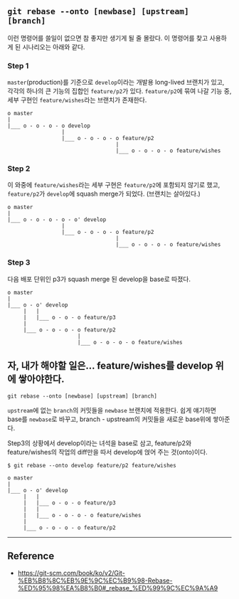 ## `git rebase --onto [newbase] [upstream] [branch]`

이런 명령어를 쓸일이 없으면 참 좋지만 생기게 될 줄 몰랐다. 이 명령어를 찾고 사용하게 된 시나리오는 아래와 같다.


### Step 1
`master`(production)를 기준으로 `develop`이라는 개발용 long-lived 브랜치가 있고, 각각의 하나의 큰 기능의 집합인 `feature/p2`가 있다.
`feature/p2`에 묶여 나갈 기능 중, 세부 구현인 `feature/wishes`라는 브랜치가 존재한다.

```
o master
|
|___ o - o - o - o develop
                 |
                 |___ o - o - o - o feature/p2
                                  |
                                  |___ o - o - o - o feature/wishes
```

### Step 2
이 와중에 `feature/wishes`라는 세부 구현은 `feature/p2`에 포함되지 않기로 했고, `feature/p2`가 `develop`에 squash merge가 되었다. (브랜치는 살아있다.)

```
o master
|
|___ o - o - o - o - o' develop
                 |
                 |___ o - o - o - o feature/p2
                                  |
                                  |___ o - o - o - o feature/wishes
```

### Step 3
다음 배포 단위인 p3가 squash merge 된 develop을 base로 따졌다.

```
o master
|
|___ o - o' develop
     |   |
     |   |___ o - o - o feature/p3
     |
     |___ o - o - o - o feature/p2
                      |
                      |___ o - o - o - o feature/wishes
```


## 자, 내가 해야할 일은... feature/wishes를 develop 위에 쌓아야한다.

`git rebase --onto [newbase] [upstream] [branch]`

`upstream`에 없는 `branch`의 커밋들을 `newbase` 브랜치에 적용한다. 쉽게 얘기하면 base를 `newbase`로 바꾸고, branch - upstream의 커밋들을 새로운 base위에 쌓아준다. 

Step3의 상황에서 develop이라는 녀석을 base로 삼고, feature/p2와 feature/wishes의 작업의 diff만을 따서 develop에 얹어 주는 것(onto)이다. 

```
$ git rebase --onto develop feature/p2 feature/wishes
```

```
o master
|
|___ o - o' develop
     |   |
     |   |___ o - o - o feature/p3
     |   |
     |   |___ o - o - o - o feature/wishes
     |
     |___ o - o - o - o feature/p2
```

---
## Reference
- https://git-scm.com/book/ko/v2/Git-%EB%B8%8C%EB%9E%9C%EC%B9%98-Rebase-%ED%95%98%EA%B8%B0#_rebase_%ED%99%9C%EC%9A%A9

